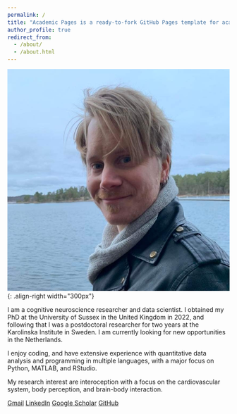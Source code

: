 ```yaml
---
permalink: /
title: "Academic Pages is a ready-to-fork GitHub Pages template for academic personal websites"
author_profile: true
redirect_from: 
  - /about/
  - /about.html
---
```



![Profile](/images/profile.png){: .align-right width="300px"}

I am a cognitive neuroscience researcher and data scientist. I obtained my PhD at the University of Sussex in the United Kingdom in 2022, and following that I was a postdoctoral researcher for two years at the Karolinska Institute in Sweden. I am currently looking for new opportunities in the Netherlands.

I enjoy coding, and have extensive experience with quantitative data analysis and programming in multiple languages, with a major focus on Python, MATLAB, and RStudio. 

My research interest are interoception with a focus on the cardiovascular system, body perception, and brain-body interaction.

[Gmail](denniseolarsson@gmail.com)     [LinkedIn](https://www.linkedin.com/in/dennis-larsson-phd-45511586/)     [Google Scholar](https://scholar.google.com/citations?user=zwE2KOIAAAAJ&hl=en)     [GitHub](https://github.com/denniseolarsson)